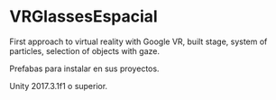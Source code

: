 # VRGlassesEspacial
First approach to virtual reality with Google VR, built stage, system of particles, selection of objects with gaze.

Prefabas para instalar en sus proyectos. 

Unity 2017.3.1f1 o superior.




